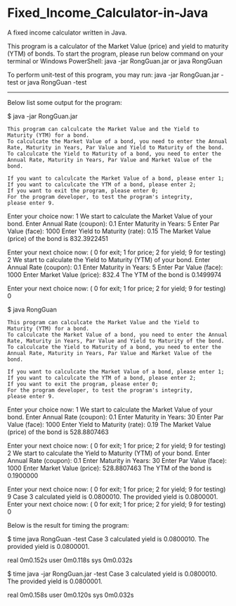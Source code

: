 # Fixed_Income_Calculator-in-Java
A fixed income calculator written in Java.

This program is a calculator of the Market Value (price) and yield to maturity (YTM) of bonds.
 To start the program, please run below command on your terminal or Windows PowerShell:
 	java -jar RongGuan.jar
 or
    java RongGuan

 To perform unit-test of this program, you may run:
 	java -jar RongGuan.jar -test
or
    java RongGuan -test 

*** ***  *** ***  *** ***  *** ***  *** ***  *** ***  *** ***  *** ***  *** ***  *** ***  *** 

Below list some output for the program:

$ java -jar RongGuan.jar

	This program can calculcate the Market Value and the Yield to 
	Maturity (YTM) for a bond.
	To calculcate the Market Value of a bond, you need to enter the Annual 
	Rate, Maturity in Years, Par Value and Yield to Maturity of the bond.
	To calculcate the Yield to Maturity of a bond, you need to enter the
	Annual Rate, Maturity in Years, Par Value and Market Value of the bond.

	If you want to calculcate the Market Value of a bond, please enter 1;
	If you want to calculcate the YTM of a bond, please enter 2;
	If you want to exit the program, please enter 0;
	For the program developer, to test the program's integrity, 
	please enter 9.

Enter your choice now: 1
We start to calculate the Market Value of your bond.
Enter Annual Rate (coupon): 0.1
Enter Maturity in Years: 5
Enter Par Value (face): 1000
Enter Yield to Maturity (rate): 0.15
The Market Value (price) of the bond is 832.3922451

Enter your next choice now: ( 0 for exit; 1 for price; 2 for yield; 9 for testing) 2
We start to calculate the Yield to Maturity (YTM) of your bond.
Enter Annual Rate (coupon): 0.1
Enter Maturity in Years: 5
Enter Par Value (face): 1000
Enter Market Value (price): 832.4
The YTM of the bond is 0.1499974

Enter your next choice now: ( 0 for exit; 1 for price; 2 for yield; 9 for testing) 0


$ java RongGuan

	This program can calculcate the Market Value and the Yield to 
	Maturity (YTM) for a bond.
	To calculcate the Market Value of a bond, you need to enter the Annual 
	Rate, Maturity in Years, Par Value and Yield to Maturity of the bond.
	To calculcate the Yield to Maturity of a bond, you need to enter the
	Annual Rate, Maturity in Years, Par Value and Market Value of the bond.

	If you want to calculcate the Market Value of a bond, please enter 1;
	If you want to calculcate the YTM of a bond, please enter 2;
	If you want to exit the program, please enter 0;
	For the program developer, to test the program's integrity, 
	please enter 9.

Enter your choice now: 1
We start to calculate the Market Value of your bond.
Enter Annual Rate (coupon): 0.1
Enter Maturity in Years: 30
Enter Par Value (face): 1000
Enter Yield to Maturity (rate): 0.19
The Market Value (price) of the bond is 528.8807463

Enter your next choice now: ( 0 for exit; 1 for price; 2 for yield; 9 for testing) 2
We start to calculate the Yield to Maturity (YTM) of your bond.
Enter Annual Rate (coupon): 0.1
Enter Maturity in Years: 30
Enter Par Value (face): 1000
Enter Market Value (price): 528.8807463
The YTM of the bond is 0.1900000

Enter your next choice now: ( 0 for exit; 1 for price; 2 for yield; 9 for testing) 9
Case 3 calculated yield is 0.0800010. The provided yield is 0.0800001. 
Enter your next choice now: ( 0 for exit; 1 for price; 2 for yield; 9 for testing) 0


Below is the result for timing the program:

$ time java RongGuan -test
Case 3 calculated yield is 0.0800010. The provided yield is 0.0800001. 

real	0m0.152s
user	0m0.118s
sys	0m0.032s

$ time java -jar RongGuan.jar -test
Case 3 calculated yield is 0.0800010. The provided yield is 0.0800001. 

real	0m0.158s
user	0m0.120s
sys	0m0.032s
